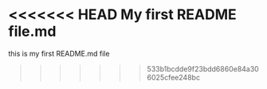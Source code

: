 <<<<<<< HEAD
My first README file.md 
=======
this is my first README.md file 
>>>>>>> 533b1bcdde9f23bdd6860e84a306025cfee248bc
